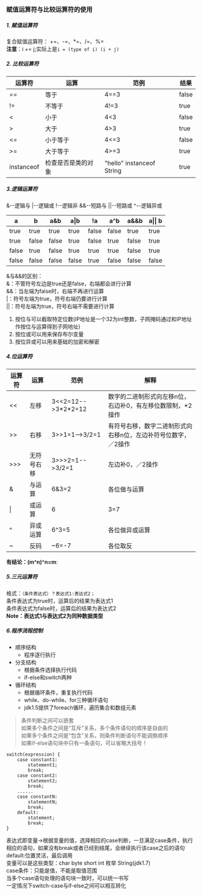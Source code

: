 ### 赋值运算符与比较运算符的使用
##### 1. 赋值运算符
复合赋值运算符： +=、-=、*=、/=、%=    
__注意__：i += j;实际上是`i = (type of i) (i + j)`    
##### 2. 比较运算符    
| 运算符 | 运算 | 范例 | 结果 |
|---|---|---|---|
| == | 等于 | 4==3 | false |
| != | 不等于 | 4!=3 | true |
| < | 小于 | 4<3 | false |
| > | 大于 | 4>3 | true |
| <= | 小于等于 | 4<=3 | false |
| >= | 大于等于 | 4>=3 | true |
| instanceof | 检查是否是类的对象 | "hello" instanceof String | true |

##### 3.逻辑运算符         
&--逻辑与  \|--逻辑或  !--逻辑非  &&--短路与  \|\|--短路或  ^--逻辑异或  

| a | b | a&b | a\|b | !a | a^b | a&&b | a\|\| b |
|---|---|---|---|---|---|---|---|
| true | true | true | true | false | false | true | true |
| true | false | false | true | false | true | false | true |
| false | true | false | true | true | true | false | true |
| false | false | false | false | true | false | false | false |

&与&&的区别：    
&：不管符号左边是true还是false，右端都会进行计算     
&&：当左端为false时，右端不再进行运算        
\|：符号左端为true，符号右端仍要进行计算      
\|\|：符号左端为true，符号右端不需要进行计算     

1. 按位与可以截取特定位数(IP地址是一个32为int整数，子网掩码通过和IP地址作按位与运算得到子网地址)
2. 按位或可以用来保存布尔变量
3. 按位异或可以用来基础的加密和解密

##### 4.位运算符
|运算符|运算|范例|解释|
|---|---|---|---|
|<<|左移|3<<2=12-->3\*2\*2=12|数字的二进制形式向左移n位，右边补0，有左移位数限制，\*2操作|
|>>|右移|3>>1=1-->3/2=1|有符号右移，数字二进制形式向右移n位，左边补符号位数字，／2操作|
|>>>|无符号右移|3>>>2=1-->3/2=1|左边补0，／2操作|
|&|与运算|6&3=2|各位做与运算|
|\||或运算|6|3=7|各位做或运算|
|^|异或运算|6\^3=5|各位做异或运算|
|~|反码|~6=-7|各位取反|

**有结论：(m\^n)\^n=m**:

##### 5.三元运算符
格式：`（条件表达式）？表达式1:表达式2；`    
条件表达式为true时，运算后的结果为表达式1    
条件表达式为false时，运算后的结果为表达式2    
**Note：表达式1与表达式2为同种数据类型**

##### 6.程序流程控制
* 顺序结构
    * 程序逐行执行
* 分支结构
	* 根据条件选择执行代码
	* if-else和switch两种
* 循环结构
	* 根据循环条件，重复执行代码
	* while、do-while、for三种循环语句
	* jdk1.5提供了foreach循环，遍历集合和数组元素    
> 条件判断之间可以嵌套    
> 如果多个条件之间是“互斥”关系，多个条件语句的顺序是自由的    
> 如果多个条件之间是“包含”关系，则条件判断语句不能调换顺序     
> 如果if-else语句块中只有一条语句，可以省略大括号！

```
switch(expression) {
	case constant1:
		statement1;
		break;
	case constant2:
		statement2;
		break;
	......
	case constantN:
		statementN;
		break;
	default:
		statement;
		break;
}
```    
表达式即变量->根据变量的值，选择相应的case判断，一旦满足case条件，执行相应的语句，如果没有break或者已经到结尾，会继续执行该case之后的语句    
default:位置灵活，最后调用    
变量可以是这些类型：char byte short int 枚举 String(jdk1.7)      
case条件：只能是值，不能是取值范围     
当多个case语句处理的语句块一致时，可以统一书写     
一定情况下switch-case与if-else之间可以相互转化 
 

